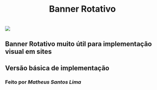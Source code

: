 <h1 align="center">Banner Rotativo</h1>
<h1>
    <img src="Hnet-banner.gif">
</h1>

## Banner Rotativo muito útil para implementação visual em sites
## Versão básica de implementação
### Feito por *Matheus Santos Lima*
